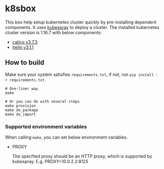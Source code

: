 # k8sbox

This box help setup kubernetes cluster quickly by pre-installing dependent components. It
uses [kubespray](https://github.com/kubernetes-sigs/kubespray) to deploy a cluster. The
installed kubernetes cluster version is 1.16.7 with below components:

* [calico v3.7.3](https://github.com/projectcalico/calicoctl)
* [helm v3.1.1](https://github.com/helm/helm)

## How to build

Make sure your system satisfies `requirements.txt`, if not, run `pip install -r requirements.txt`.

```
# One-liner way
make

# Or you can do with several steps
make provision
make do_package
make do_import
```

### Supported environment variables

When calling `make`, you can set below environment variables.

* PROXY

  The specified proxy should be an HTTP proxy, which is supported by kubespray.
  E.g. PROXY=10.0.2.2:8125
